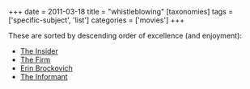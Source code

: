 +++
date = 2011-03-18
title = "whistleblowing"
[taxonomies]
tags = ['specific-subject', 'list']
categories = ['movies']
+++

These are sorted by descending order of excellence (and enjoyment):

-   [The Insider]
-   [The Firm]
-   [Erin Brockovich]
-   [The Informant]

  [The Insider]: http://tshepang.net/the-insider-1999
  [The Firm]: http://tshepang.net/the-firm-1993
  [Erin Brockovich]: http://tshepang.net/erin-brockovich-2000
  [The Informant]: http://tshepang.net/the-informant-2009
